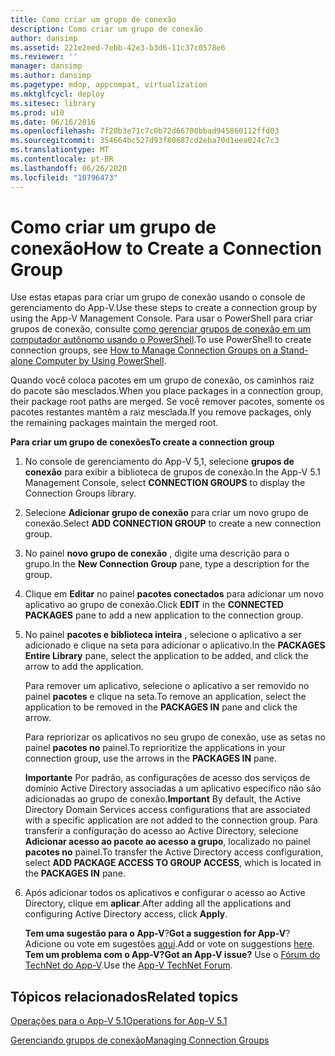```yaml
---
title: Como criar um grupo de conexão
description: Como criar um grupo de conexão
author: dansimp
ms.assetid: 221e2eed-7ebb-42e3-b3d6-11c37c0578e6
ms.reviewer: ''
manager: dansimp
ms.author: dansimp
ms.pagetype: mdop, appcompat, virtualization
ms.mktglfcycl: deploy
ms.sitesec: library
ms.prod: w10
ms.date: 06/16/2016
ms.openlocfilehash: 7f20b3e71c7c0b72d66700bbad945860112ffd03
ms.sourcegitcommit: 354664bc527d93f80687cd2eba70d1eea024c7c3
ms.translationtype: MT
ms.contentlocale: pt-BR
ms.lasthandoff: 06/26/2020
ms.locfileid: "10796473"
---
```

# <span data-ttu-id="3b900-103">Como criar um grupo de conexão</span><span class="sxs-lookup"><span data-stu-id="3b900-103">How to Create a Connection Group</span></span>


<span data-ttu-id="3b900-104">Use estas etapas para criar um grupo de conexão usando o console de gerenciamento do App-V.</span><span class="sxs-lookup"><span data-stu-id="3b900-104">Use these steps to create a connection group by using the App-V Management Console.</span></span> <span data-ttu-id="3b900-105">Para usar o PowerShell para criar grupos de conexão, consulte [como gerenciar grupos de conexão em um computador autônomo usando o PowerShell](how-to-manage-connection-groups-on-a-stand-alone-computer-by-using-powershell51.md).</span><span class="sxs-lookup"><span data-stu-id="3b900-105">To use PowerShell to create connection groups, see [How to Manage Connection Groups on a Stand-alone Computer by Using PowerShell](how-to-manage-connection-groups-on-a-stand-alone-computer-by-using-powershell51.md).</span></span>

<span data-ttu-id="3b900-106">Quando você coloca pacotes em um grupo de conexão, os caminhos raiz do pacote são mesclados.</span><span class="sxs-lookup"><span data-stu-id="3b900-106">When you place packages in a connection group, their package root paths are merged.</span></span> <span data-ttu-id="3b900-107">Se você remover pacotes, somente os pacotes restantes mantêm a raiz mesclada.</span><span class="sxs-lookup"><span data-stu-id="3b900-107">If you remove packages, only the remaining packages maintain the merged root.</span></span>

**<span data-ttu-id="3b900-108">Para criar um grupo de conexões</span><span class="sxs-lookup"><span data-stu-id="3b900-108">To create a connection group</span></span>**

1.  <span data-ttu-id="3b900-109">No console de gerenciamento do App-V 5,1, selecione **grupos de conexão** para exibir a biblioteca de grupos de conexão.</span><span class="sxs-lookup"><span data-stu-id="3b900-109">In the App-V 5.1 Management Console, select **CONNECTION GROUPS** to display the Connection Groups library.</span></span>

2.  <span data-ttu-id="3b900-110">Selecione **Adicionar grupo de conexão** para criar um novo grupo de conexão.</span><span class="sxs-lookup"><span data-stu-id="3b900-110">Select **ADD CONNECTION GROUP** to create a new connection group.</span></span>

3.  <span data-ttu-id="3b900-111">No painel **novo grupo de conexão** , digite uma descrição para o grupo.</span><span class="sxs-lookup"><span data-stu-id="3b900-111">In the **New Connection Group** pane, type a description for the group.</span></span>

4.  <span data-ttu-id="3b900-112">Clique em **Editar** no painel **pacotes conectados** para adicionar um novo aplicativo ao grupo de conexão.</span><span class="sxs-lookup"><span data-stu-id="3b900-112">Click **EDIT** in the **CONNECTED PACKAGES** pane to add a new application to the connection group.</span></span>

5.  <span data-ttu-id="3b900-113">No painel **pacotes e biblioteca inteira** , selecione o aplicativo a ser adicionado e clique na seta para adicionar o aplicativo.</span><span class="sxs-lookup"><span data-stu-id="3b900-113">In the **PACKAGES Entire Library** pane, select the application to be added, and click the arrow to add the application.</span></span>

    <span data-ttu-id="3b900-114">Para remover um aplicativo, selecione o aplicativo a ser removido no painel **pacotes** e clique na seta.</span><span class="sxs-lookup"><span data-stu-id="3b900-114">To remove an application, select the application to be removed in the **PACKAGES IN** pane and click the arrow.</span></span>

    <span data-ttu-id="3b900-115">Para repriorizar os aplicativos no seu grupo de conexão, use as setas no painel **pacotes no** painel.</span><span class="sxs-lookup"><span data-stu-id="3b900-115">To reprioritize the applications in your connection group, use the arrows in the **PACKAGES IN** pane.</span></span>

    <span data-ttu-id="3b900-116">**Importante**  Por padrão, as configurações de acesso dos serviços de domínio Active Directory associadas a um aplicativo específico não são adicionadas ao grupo de conexão.</span><span class="sxs-lookup"><span data-stu-id="3b900-116">**Important** By default, the Active Directory Domain Services access configurations that are associated with a specific application are not added to the connection group.</span></span> <span data-ttu-id="3b900-117">Para transferir a configuração do acesso ao Active Directory, selecione **Adicionar acesso ao pacote ao acesso a grupo**, localizado no painel **pacotes no** painel.</span><span class="sxs-lookup"><span data-stu-id="3b900-117">To transfer the Active Directory access configuration, select **ADD PACKAGE ACCESS TO GROUP ACCESS**, which is located in the **PACKAGES IN** pane.</span></span>

     

6.  <span data-ttu-id="3b900-118">Após adicionar todos os aplicativos e configurar o acesso ao Active Directory, clique em **aplicar**.</span><span class="sxs-lookup"><span data-stu-id="3b900-118">After adding all the applications and configuring Active Directory access, click **Apply**.</span></span>

    <span data-ttu-id="3b900-119">**Tem uma sugestão para o App-V**?</span><span class="sxs-lookup"><span data-stu-id="3b900-119">**Got a suggestion for App-V**?</span></span> <span data-ttu-id="3b900-120">Adicione ou vote em sugestões [aqui](http://appv.uservoice.com/forums/280448-microsoft-application-virtualization).</span><span class="sxs-lookup"><span data-stu-id="3b900-120">Add or vote on suggestions [here](http://appv.uservoice.com/forums/280448-microsoft-application-virtualization).</span></span> **<span data-ttu-id="3b900-121">Tem um problema com o App-V?</span><span class="sxs-lookup"><span data-stu-id="3b900-121">Got an App-V issue?</span></span>** <span data-ttu-id="3b900-122">Use o [Fórum do TechNet do App-V](https://social.technet.microsoft.com/Forums/home?forum=mdopappv).</span><span class="sxs-lookup"><span data-stu-id="3b900-122">Use the [App-V TechNet Forum](https://social.technet.microsoft.com/Forums/home?forum=mdopappv).</span></span>

## <span data-ttu-id="3b900-123">Tópicos relacionados</span><span class="sxs-lookup"><span data-stu-id="3b900-123">Related topics</span></span>


[<span data-ttu-id="3b900-124">Operações para o App-V 5.1</span><span class="sxs-lookup"><span data-stu-id="3b900-124">Operations for App-V 5.1</span></span>](operations-for-app-v-51.md)

[<span data-ttu-id="3b900-125">Gerenciando grupos de conexão</span><span class="sxs-lookup"><span data-stu-id="3b900-125">Managing Connection Groups</span></span>](managing-connection-groups51.md)

 

 





